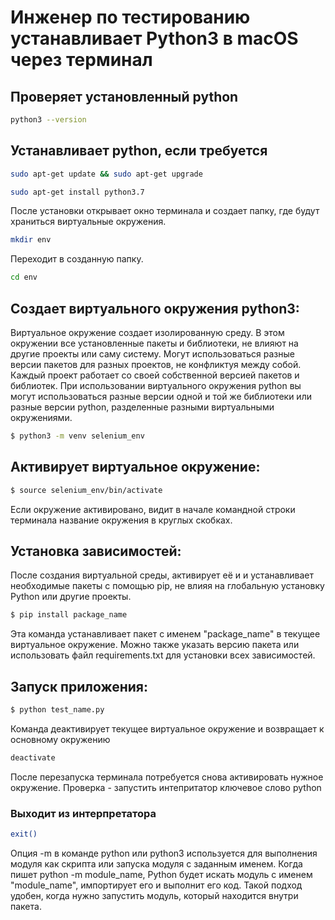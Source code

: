 # Инженер по тестированию устанавливает Python3 в macOS через терминал

## Проверяет установленный python
```sh
python3 --version
```

## Устанавливает python, если требуется

```sh
sudo apt-get update && sudo apt-get upgrade
```

```sh
sudo apt-get install python3.7
```

После установки открывает окно терминала и создает папку, где будут храниться виртуальные окружения.

```sh
mkdir env
```

Переходит в созданную папку.

```sh
cd env
```

## Создает виртуального окружения python3:
Виртуальное окружение создает изолированную среду. 
В этом окружении все установленные пакеты и библиотеки, не влияют на другие проекты или саму систему. 
Могут использоваться разные версии пакетов для разных проектов, не конфликтуя между собой. 
Каждый проект работает со своей собственной версией пакетов и библиотек.
При использовании виртуального окружения python вы могут использоваться разные версии одной и той же библиотеки или разные версии python, разделенные разными виртуальными окружениями.

```sh
$ python3 -m venv selenium_env
```

## Активирует виртуальное окружение:

```sh
$ source selenium_env/bin/activate
```

Если окружение активировано, видит в начале командной строки терминала название окружения в круглых скобках. 

## Установка зависимостей:
После создания виртуальной среды,  активирует её и и устанавливает необходимые пакеты с помощью pip, не влияя на глобальную установку Python или другие проекты.

```sh
$ pip install package_name
```

Эта команда устанавливает пакет с именем "package_name" в текущее виртуальное окружение. 
Можно также указать версию пакета или использовать файл requirements.txt для установки всех зависимостей.

## Запуск приложения:

```sh
$ python test_name.py
```

Команда деактивирует текущее виртуальное окружение и возвращает к основному окружению

```sh
deactivate
```

После перезапуска терминала потребуется снова активировать нужное окружение.
Проверка - запустить интепритатор ключевое слово python

### Выходит из интерпретатора

```sh
exit() 
```

Опция -m в команде python или python3 используется для выполнения модуля как скрипта или запуска модуля с заданным именем.
Когда пишет python -m module_name, Python будет искать модуль с именем "module_name", импортирует его и выполнит его код. Такой подход удобен, когда  нужно запустить модуль, который находится внутри пакета.
